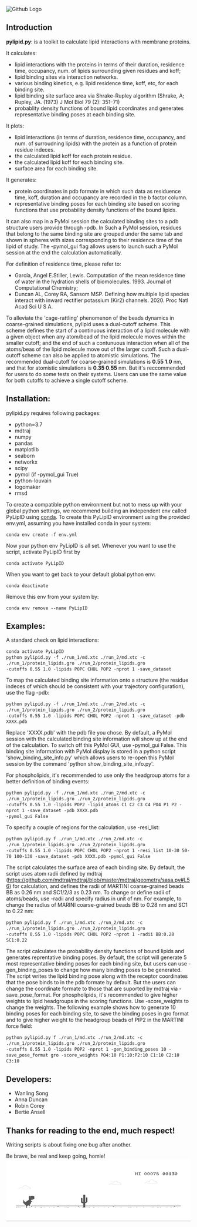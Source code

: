 ![Github Logo](https://github.com/wlsong/PyLipID/blob/master/header.png)

## Introduction 
**pylipid.py**: is a toolkit to calculate lipid interactions with membrane proteins. 

It calculates: 
- lipid interactions with the proteins in terms of their duration, residence time, occupancy, num. of lipids surrounding given residues and koff;
- lipid binding sites via interaction networks. 
- various binding kinetics, e.g. lipid residence time, koff, etc, for each binding site. 
- lipid binding site surface area via Shrake-Rupley algorithm (Shrake, A; Rupley, JA. (1973) J Mol Biol 79 (2): 351–71)
- probablity density functions of bound lipid coordinates and generates representative binding poses at each binding site. 

It plots:
- lipid interactions (in terms of duration, residence time, occupancy, and num. of surroudning lipids) with the protein as a function of protein residue indeces. 
- the calculated lipid koff for each protein residue. 
- the calculated lipid koff for each binding site.
- surface area for each binding site. 

It generates:
- protein coordinates in pdb formate in which such data as residuence time, koff, duration and occupancy are recorded in the b factor column. 
- representative binding poses for each binding site based on scoring functions that use probability density functions of the bound lipids. 

It can also map in a PyMol session the calculated binding sites to a pdb structure users provide through -pdb. In Such a PyMol session, residues that belong to the same binding site are grouped under the same tab and shown in spheres with sizes corresponding to their residence time of the lipid of study. The -pymol_gui flag allows users to launch such a PyMol session at the end the calculation automatically. 

For definition of residence time, please refer to:
- García, Angel E.Stiller, Lewis. Computation of the mean residence time of water in the hydration shells of biomolecules. 1993. Journal of Computational Chemistry;
- Duncan AL, Corey RA, Sansom MSP. Defining how multiple lipid species interact with inward rectifier potassium (Kir2) channels. 2020. Proc Natl Acad Sci U S A.

To alleviate the 'cage-rattling' phenomenon of the beads dynamics in coarse-grained simulations, pylipid uses a dual-cutoff scheme. This scheme defines the start of a continuous interaction of a lipid molecule with a given object when any atom/bead of the lipid molecule moves within the smaller cutoff; and the end of such a contunuous interaction when all of the atoms/beas of the lipid molecule move out of the larger cutoff. Such a dual-cutoff scheme can also be applied to atomistic simulations. The recommended dual-cutoff for coarse-grained simulations is **0.55 1.0** nm, and that for atomistic simulations is **0.35 0.55** nm. But it's reccommended for users to do some tests on their systems. Users can use the same value for both cutoffs to achieve a single cutoff scheme. 


## Installation:
pylipid.py requires following packages:
- python=3.7
- mdtraj
- numpy
- pandas
- matplotlib
- seaborn
- networkx
- scipy
- pymol (if -pymol_gui True)
- python-louvain
- logomaker
- rmsd

To create a compatible python environment but not to mess up with your global python settings, we recommend building an independent env called PyLipID using [conda](https://www.anaconda.com/distribution/). 
To create this PyLipID environment using the provided env.yml, assuming you have installed conda in your system:
```
conda env create -f env.yml
```
Now your python env PyLipID is all set. Whenever you want to use the script, activate PyLipID first by
```
conda activate PyLipID
```
When you want to get back to your default global python env:
``` 
conda deactivate
```
Remove this env from your system by:
```
conda env remove --name PyLipID
```


## Examples: 
A standard check on lipid interactions:
```
conda activate PyLipID
python pylipid.py -f ./run_1/md.xtc ./run_2/md.xtc -c ./run_1/protein_lipids.gro ./run_2/protein_lipids.gro 
-cutoffs 0.55 1.0 -lipids POPC CHOL POP2 -nprot 1 -save_dataset 
```

To map the calculated binding site information onto a structure (the residue indeces of which should be consistent with your trajectory configuration), use the flag -pdb:
```
python pylipid.py -f ./run_1/md.xtc ./run_2/md.xtc -c ./run_1/protein_lipids.gro ./run_2/protein_lipids.gro 
-cutoffs 0.55 1.0 -lipids POPC CHOL POP2 -nprot 1 -save_dataset -pdb XXXX.pdb
```
Replace 'XXXX.pdb' with the pdb file you chose. By default, a PyMol session with the calculated binding site information will show up at the end of the calculation. To switch off this PyMol GUI, use -pymol_gui False. This binding site information with PyMol display is stored in a python script 'show_binding_site_info.py' which allows users to re-open this PyMol session by the command 'python show_binding_site_info.py'.

For phospholipids, it's recommended to use only the headgroup atoms for a better definition of binding events:
```
python pylipid.py -f ./run_1/md.xtc ./run_2/md.xtc -c ./run_1/protein_lipids.gro ./run_2/protein_lipids.gro 
-cutoffs 0.55 1.0 -lipids POP2 -lipid_atoms C1 C2 C3 C4 PO4 P1 P2 -nprot 1 -save_dataset -pdb XXXX.pdb 
-pymol_gui False
```

To specify a couple of regions for the calculation, use -resi_list:
```
python pylipid.py f ./run_1/md.xtc ./run_2/md.xtc -c ./run_1/protein_lipids.gro ./run_2/protein_lipids.gro 
-cutoffs 0.55 1.0 -lipids POPC CHOL POP2 -nprot 1 -resi_list 10-30 50-70 100-130 -save_dataset -pdb XXXX.pdb -pymol_gui False
```

The script calculates the surface area of each binding site. By default, the script uses atom radii defined by mdtraj (https://github.com/mdtraj/mdtraj/blob/master/mdtraj/geometry/sasa.py#L56) for calculation, and defines the radii of MARTINI coarse-grained beads BB as 0.26 nm and SC1/2/3 as 0.23 nm. To change or define radii of atoms/beads, use -radii and specify radius in unit of nm. For example, to change the radius of MARINI coarse-grained beads BB to 0.28 nm and SC1 to 0.22 nm: 
```
python pylipid.py f ./run_1/md.xtc ./run_2/md.xtc -c ./run_1/protein_lipids.gro ./run_2/protein_lipids.gro 
-cutoffs 0.55 1.0 -lipids POPC CHOL POP2 -nprot 1 -radii BB:0.28 SC1:0.22
```

The script calculates the probability density functions of bound lipids and generates reprentative binding poses. By default, the script will generate 5 most representative binding poses for each binding site, but users can use -gen_binding_poses to change how many binding poses to be generated. The script writes the lipid binding pose along with the receptor coordinates that the pose binds to in the pdb formate by default. But the users can change the coordinate formate to those that are suported by mdtraj via -save_pose_format. For phospholipids, it's recommended to give higher weights to lipid headgroups in the scoring functions. Use -score_weights to change the weights. The following example shows how to generate 10 binding poses for each binding site, to save the binding poses in gro format and to give higher weight to the headgroup beads of PIP2 in the MARTINI force field:
```
python pylipid.py f ./run_1/md.xtc ./run_2/md.xtc -c ./run_1/protein_lipids.gro ./run_2/protein_lipids.gro 
-cutoffs 0.55 1.0 -lipids POP2 -nprot 1 -gen_binding_poses 10 -save_pose_format gro -score_weights PO4:10 P1:10:P2:10 C1:10 C2:10 C3:10
```


## Developers:
- Wanling Song
- Anna Duncan
- Robin Corey
- Bertie Ansell


## Thanks for reading to the end, much respect!
Writing scripts is about fixing one bug after another.

Be brave, be real and keep going, homie!
![Github Logo](https://github.com/wlsong/wlsong/blob/master/resources/dino.gif)

